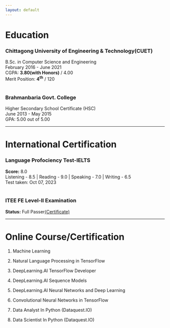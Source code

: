 ```yaml
---
layout: default
---
```


# Education

### Chittagong University of Engineering & Technology(CUET)
B.Sc. in Computer Science and Engineering<br>
February 2016 - June 2021<br>
CGPA: <b>3.80(with Honors)</b> / 4.00<br>
Merit Position: <b>4<sup>th</sup></b> / 120
<br><br>
### Brahmanbaria Govt. College
Higher Secondary School Certificate (HSC)<br>
June 2013 - May 2015<br>
GPA: 5.00 out of 5.00<br>

---
# International Certification

### Language Profociency Test-IELTS 
<b>Score:</b> 8.0  <br>
Listening - 8.5 | Reading - 9.0 | Speaking - 7.0 | Writing - 6.5 <br>
Test taken: Oct 07, 2023
<br><br>
### ITEE FE Level-II Examination
<b>Status:</b> Full Passer[(Certificate)](https://drive.google.com/file/d/1GgsvBvtLp00ZlRSJXc6tImNPn6dT7S6K/view?usp=sharing)

---
# Online Course/Certification
1. Machine Learning [<i class="fa-solid fa-link"></i>](https://coursera.org/share/2e93d39c3de855caf2768691025ad4aa)

2. Natural Language Processing in TensorFlow [<i class="fa-solid fa-link"></i>](https://coursera.org/share/dc04561f9b1f0042da1cd27de9d11df0)

3. DeepLearning.AI TensorFlow Developer [<i class="fa-solid fa-link"></i>](https://coursera.org/share/bcc17a7c9374ffd473b300247f0df335)

4. DeepLearning.AI Sequence Models [<i class="fa-solid fa-link"></i>](https://coursera.org/share/264b8f23aed061b5d2ff069950ff2b79)

5. DeepLearning.AI Neural Networks and Deep Learning [<i class="fa-solid fa-link"></i>](https://coursera.org/share/e50cd1bf736b654e8b1a507e6051e184)

6. Convolutional Neural Networks in TensorFlow [<i class="fa-solid fa-link"></i>](https://coursera.org/share/845837d61ede2598da6dd7a9118573d1)

7. Data Analyst In Python (Dataquest.IO) [<i class="fa-solid fa-link"></i>](https://app.dataquest.io/view_cert/H257WCDAVT2NAIUKM4BS/)

8. Data Scientist In Python (Dataquest.IO) [<i class="fa-solid fa-link"></i>](https://app.dataquest.io/view_cert/FZU8GX7QFIIWCHD87P27/)




<br><br><br><br><br><br>

